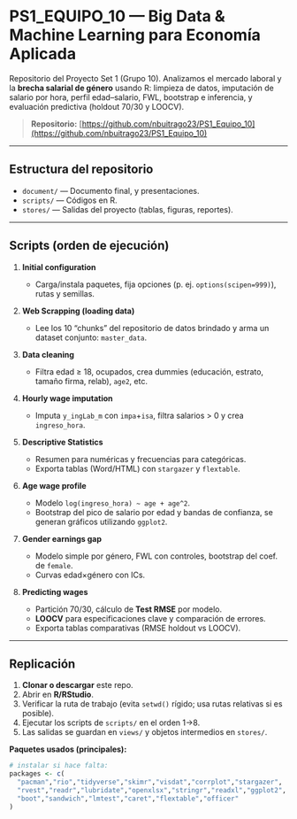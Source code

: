 # PS1_EQUIPO_10 — Big Data & Machine Learning para Economía Aplicada

Repositorio del Proyecto Set 1 (Grupo 10). Analizamos el mercado laboral y la **brecha salarial de género** usando R: limpieza de datos, imputación de salario por hora, perfil edad–salario, FWL, bootstrap e inferencia, y evaluación predictiva (holdout 70/30 y LOOCV).

> **Repositorio:** [https://github.com/nbuitrago23/PS1_Equipo_10](https://github.com/nbuitrago23/PS1_Equipo_10)

---

## Estructura del repositorio

- `document/` — Documento final, y presentaciones.  
- `scripts/` — Códigos en R.  
- `stores/` — Salidas del proyecto (tablas, figuras, reportes).

---

## Scripts (orden de ejecución)

1. **Initial configuration**  
   - Carga/instala paquetes, fija opciones (p. ej. `options(scipen=999)`), rutas y semillas.

2. **Web Scrapping (loading data)**  
   - Lee los 10 “chunks” del repositorio de datos brindado y arma un dataset conjunto: `master_data`.

3. **Data cleaning**  
   - Filtra edad ≥ 18, ocupados, crea dummies (educación, estrato, tamaño firma, relab), `age2`, etc.

4. **Hourly wage imputation**  
   - Imputa `y_ingLab_m` con `impa`+`isa`, filtra salarios > 0 y crea `ingreso_hora`.

5. **Descriptive Statistics**  
   - Resumen para numéricas y frecuencias para categóricas.  
   - Exporta tablas (Word/HTML) con `stargazer` y `flextable`.

6. **Age wage profile**  
   - Modelo `log(ingreso_hora) ~ age + age^2`.  
   - Bootstrap del pico de salario por edad y bandas de confianza, se generan gráficos utilizando `ggplot2`.

7. **Gender earnings gap**  
   - Modelo simple por género, FWL con controles, bootstrap del coef. de `female`.  
   - Curvas edad×género con ICs.

8. **Predicting wages**  
   - Partición 70/30, cálculo de **Test RMSE** por modelo.  
   - **LOOCV** para especificaciones clave y comparación de errores.  
   - Exporta tablas comparativas (RMSE holdout vs LOOCV).

---

## Replicación

1. **Clonar o descargar** este repo.  
2. Abrir en **R/RStudio**.  
3. Verificar la ruta de trabajo (evita `setwd()` rígido; usa rutas relativas si es posible).  
4. Ejecutar los scripts de `scripts/` en el orden 1→8.  
5. Las salidas se guardan en `views/` y objetos intermedios en `stores/`.

**Paquetes usados (principales):**
```r
# instalar si hace falta:
packages <- c(
  "pacman","rio","tidyverse","skimr","visdat","corrplot","stargazer",
  "rvest","readr","lubridate","openxlsx","stringr","readxl","ggplot2",
  "boot","sandwich","lmtest","caret","flextable","officer"
)

